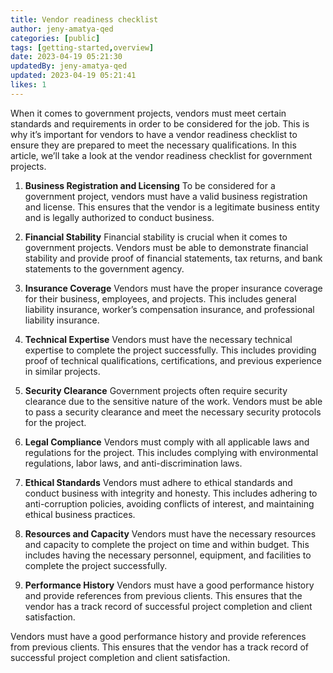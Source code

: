 ```yaml
---
title: Vendor readiness checklist
author: jeny-amatya-qed
categories: [public]
tags: [getting-started,overview]
date: 2023-04-19 05:21:30 
updatedBy: jeny-amatya-qed
updated: 2023-04-19 05:21:41 
likes: 1
---
```


When it comes to government projects, vendors must meet certain standards and requirements in order to be considered for the job. This is why it’s important for vendors to have a vendor readiness checklist to ensure they are prepared to meet the necessary qualifications. In this article, we’ll take a look at the vendor readiness checklist for government projects.

1. **Business Registration and Licensing**
To be considered for a government project, vendors must have a valid business registration and license. This ensures that the vendor is a legitimate business entity and is legally authorized to conduct business.

2. **Financial Stability**
Financial stability is crucial when it comes to government projects. Vendors must be able to demonstrate financial stability and provide proof of financial statements, tax returns, and bank statements to the government agency.

3. **Insurance Coverage**
Vendors must have the proper insurance coverage for their business, employees, and projects. This includes general liability insurance, worker’s compensation insurance, and professional liability insurance.

4. **Technical Expertise**
Vendors must have the necessary technical expertise to complete the project successfully. This includes providing proof of technical qualifications, certifications, and previous experience in similar projects.

5. **Security Clearance**
Government projects often require security clearance due to the sensitive nature of the work. Vendors must be able to pass a security clearance and meet the necessary security protocols for the project.

6. **Legal Compliance**
Vendors must comply with all applicable laws and regulations for the project. This includes complying with environmental regulations, labor laws, and anti-discrimination laws.

7. **Ethical Standards**
Vendors must adhere to ethical standards and conduct business with integrity and honesty. This includes adhering to anti-corruption policies, avoiding conflicts of interest, and maintaining ethical business practices.

8. **Resources and Capacity**
Vendors must have the necessary resources and capacity to complete the project on time and within budget. This includes having the necessary personnel, equipment, and facilities to complete the project successfully.

9. **Performance History**
Vendors must have a good performance history and provide references from previous clients. This ensures that the vendor has a track record of successful project completion and client satisfaction.

Vendors must have a good performance history and provide references from previous clients. This ensures that the vendor has a track record of successful project completion and client satisfaction.
